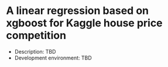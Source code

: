# A linear regression based on xgboost for Kaggle house price competition

+ Description: TBD
+ Development environment: TBD

